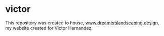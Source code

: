 # victor
This repository was created to house, www.dreamerslandscaping.design, my website created for Victor Hernandez.
